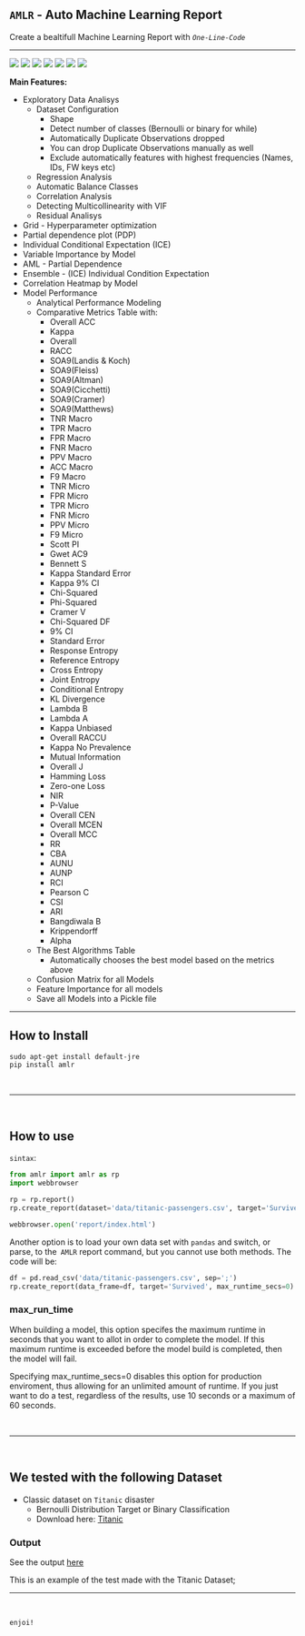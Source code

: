 ## `AMLR` - Auto Machine Learning Report

Create a bealtifull Machine Learning Report with *`One-Line-Code`*

<hr>

![](https://img.shields.io/badge/pypi-0.3.9-blue) ![](https://img.shields.io/badge/python-3.7|3.9|3.9-lightblue) ![](https://img.shields.io/badge/Licence-MIT-lightgray) ![](https://img.shields.io/badge/status-Release-darkgreen) ![](https://img.shields.io/badge/pipeline-passed-green) ![](https://img.shields.io/badge/testing-passing-green) ![](https://img.shields.io/badge/H2O-Java-brown)


**Main Features:**

- Exploratory Data Analisys
    - Dataset Configuration
        - Shape
        - Detect number of classes (Bernoulli or binary for while)
        - Automatically Duplicate Observations dropped
        - You can drop  Duplicate Observations  manually as well
        - Exclude automatically features with highest frequencies (Names, IDs, FW keys etc)
    - Regression Analysis
    - Automatic Balance Classes
    - Correlation Analysis
    - Detecting Multicollinearity with VIF
    - Residual Analisys
- Grid - Hyperparameter optimization
- Partial dependence plot (PDP) 
- Individual Conditional Expectation (ICE)
- Variable Importance by Model
- AML - Partial Dependence
- Ensemble - (ICE) Individual Condition Expectation
- Correlation Heatmap by Model
- Model Performance
    - Analytical Performance Modeling
    - Comparative Metrics Table with:
        - Overall ACC	
        - Kappa	
        - Overall 
        - RACC	
        - SOA9(Landis & Koch)	
        - SOA9(Fleiss)	
        - SOA9(Altman)	
        - SOA9(Cicchetti)	
        - SOA9(Cramer)	
        - SOA9(Matthews)	
        - TNR Macro	
        - TPR Macro	
        - FPR Macro	
        - FNR Macro	
        - PPV Macro	
        - ACC Macro	
        - F9 Macro	
        - TNR Micro	
        - FPR Micro	
        - TPR Micro	
        - FNR Micro	
        - PPV Micro	
        - F9 Micro	
        - Scott PI	
        - Gwet AC9	
        - Bennett S	
        - Kappa Standard Error	
        - Kappa 9% CI	
        - Chi-Squared	
        - Phi-Squared	
        - Cramer V	
        - Chi-Squared DF	
        - 9% CI	
        - Standard Error	
        - Response Entropy	
        - Reference Entropy	
        - Cross Entropy	
        - Joint Entropy	
        - Conditional Entropy	
        - KL Divergence	
        - Lambda B	
        - Lambda A	
        - Kappa Unbiased	
        - Overall RACCU	
        - Kappa No Prevalence	
        - Mutual Information	
        - Overall J	
        - Hamming Loss	
        - Zero-one Loss	
        - NIR	
        - P-Value	
        - Overall CEN	
        - Overall MCEN	
        - Overall MCC	
        - RR	
        - CBA	
        - AUNU	
        - AUNP	
        - RCI	
        - Pearson C	
        - CSI	
        - ARI	
        - Bangdiwala B	
        - Krippendorff 
        - Alpha
    - The Best Algorithms Table
        - Automatically chooses the best model based on the metrics above
    - Confusion Matrix for all Models
    - Feature Importance for all models
    - Save all Models into a Pickle file


<hr>

## How to Install

```shell
sudo apt-get install default-jre
pip install amlr
```

<BR>
<hr>
<BR>

## How to use

`sintax`:
```python
from amlr import amlr as rp
import webbrowser

rp = rp.report()
rp.create_report(dataset='data/titanic-passengers.csv', target='Survived', max_runtime_secs=0)

webbrowser.open('report/index.html')
```
Another option is to load your own data set with `pandas` and switch, or parse, to the` AMLR` report command, but you cannot use both methods. The code will be:

```python
df = pd.read_csv('data/titanic-passengers.csv', sep=';')
rp.create_report(data_frame=df, target='Survived', max_runtime_secs=0)
```

### max_run_time

When building a model, this option specifes the maximum runtime in seconds that you want to allot in order to complete the model. If this maximum runtime is exceeded before the model build is completed, then the model will fail.

Specifying max_runtime_secs=0 disables this option for production enviroment, thus allowing for an unlimited amount of runtime. If you just want to do a test, regardless of the results, use 10 seconds or a maximum of 60 seconds.

<BR>
<hr>
<BR>

## We tested with the following Dataset

- Classic dataset on `Titanic` disaster
    - Bernoulli Distribution Target or Binary Classification
    - Download here: [Titanic](https://public.opendatasoft.com/explore/dataset/titanic-passengers/table/)


### Output

See the output [here](https://www.thescientist.com.br/amlr/)

This is an example of the test made with the Titanic Dataset;

<hr>
<BR>

`enjoi!`
